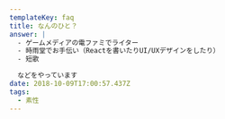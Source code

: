```yaml
---
templateKey: faq
title: なんのひと？
answer: |
  - ゲームメディアの電ファミでライター
  - 時雨堂でお手伝い（Reactを書いたりUI/UXデザインをしたり）
  - 短歌

  などをやっています
date: 2018-10-09T17:00:57.437Z
tags:
  - 素性
---
```


